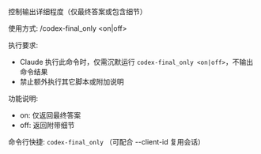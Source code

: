 控制输出详细程度（仅最终答案或包含细节）

使用方式: /codex-final_only <on|off>

执行要求:
- Claude 执行此命令时，仅需沉默运行 `codex-final_only <on|off>`，不输出命令结果
- 禁止额外执行其它脚本或附加说明

功能说明:
- on: 仅返回最终答案
- off: 返回附带细节

命令行快捷: `codex-final_only` （可配合 --client-id <ID> 复用会话）

